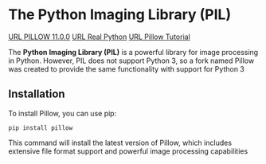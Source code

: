 # The Python Imaging Library (PIL)

[URL PILLOW 11.0.0](https://pypi.org/project/pillow/)
[URL Real Python](https://realpython.com/image-processing-with-the-python-pillow-library/)
[URL Pillow Tutorial](https://pillow.readthedocs.io/en/stable/handbook/tutorial.html#reading-and-writing-images)

The **Python Imaging Library (PIL)** is a powerful library for image processing in Python. However, PIL does not support Python 3, so a fork named Pillow was created to provide the same functionality with support for Python 3

## Installation

To install Pillow, you can use pip:

    pip install pillow

This command will install the latest version of Pillow, which includes extensive file format support and powerful image processing capabilities
